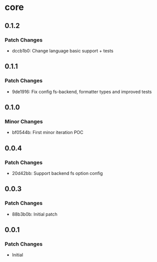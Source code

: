 # core

## 0.1.2

### Patch Changes

- dccb1b0: Change language basic support + tests

## 0.1.1

### Patch Changes

- 9de1916: Fix config fs-backend, formatter types and improved tests

## 0.1.0

### Minor Changes

- bf0544b: First minor iteration POC

## 0.0.4

### Patch Changes

- 20d42bb: Support backend fs option config

## 0.0.3

### Patch Changes

- 88b3b0b: Initial patch

## 0.0.1

### Patch Changes

- Initial
